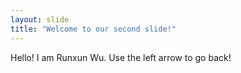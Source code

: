 ```yaml
---
layout: slide
title: "Welcome to our second slide!"
---
```

Hello! I am Runxun Wu.
Use the left arrow to go back!
